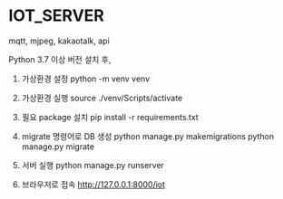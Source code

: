 # IOT_SERVER
mqtt, mjpeg, kakaotalk, api

Python 3.7 이상 버전 설치 후,

1. 가상환경 설정
python -m venv venv

2. 가상환경 실행
source ./venv/Scripts/activate

3. 필요 package 설치
pip install -r requirements.txt

4. migrate 명령어로 DB 생성
python manage.py makemigrations
python manage.py migrate

5. 서버 실행
python manage.py runserver

6. 브라우저로 접속
http://127.0.0.1:8000/iot
